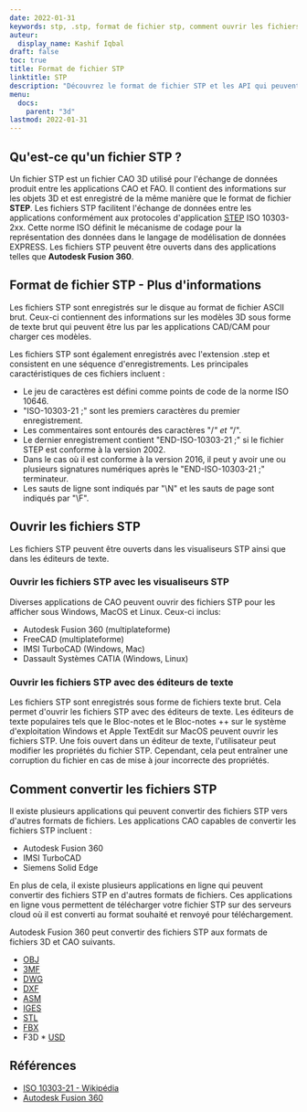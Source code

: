 ```yaml
---
date: 2022-01-31
keywords: stp, .stp, format de fichier stp, comment ouvrir les fichiers stp, extension .stp, extension stp
auteur:
  display_name: Kashif Iqbal
draft: false
toc: true
title: Format de fichier STP
linktitle: STP
description: "Découvrez le format de fichier STP et les API qui peuvent créer et ouvrir des fichiers STP."
menu:
  docs:
    parent: "3d"
lastmod: 2022-01-31
---
```


## Qu'est-ce qu'un fichier STP ?

Un fichier STP est un fichier CAO 3D utilisé pour l'échange de données produit entre les applications CAO et FAO. Il contient des informations sur les objets 3D et est enregistré de la même manière que le format de fichier **STEP**. Les fichiers STP facilitent l'échange de données entre les applications conformément aux protocoles d'application [STEP](/fr/3d/step/) ISO 10303-2xx. Cette norme ISO définit le mécanisme de codage pour la représentation des données dans le langage de modélisation de données EXPRESS. Les fichiers STP peuvent être ouverts dans des applications telles que **Autodesk Fusion 360**.

## Format de fichier STP - Plus d'informations

Les fichiers STP sont enregistrés sur le disque au format de fichier ASCII brut. Ceux-ci contiennent des informations sur les modèles 3D sous forme de texte brut qui peuvent être lus par les applications CAD/CAM pour charger ces modèles.

Les fichiers STP sont également enregistrés avec l'extension .step et consistent en une séquence d'enregistrements. Les principales caractéristiques de ces fichiers incluent :

* Le jeu de caractères est défini comme points de code de la norme ISO 10646.
* "ISO-10303-21 ;" sont les premiers caractères du premier enregistrement.
* Les commentaires sont entourés des caractères "/*" et "*/".
* Le dernier enregistrement contient "END-ISO-10303-21 ;" si le fichier STEP est conforme à la version 2002.
* Dans le cas où il est conforme à la version 2016, il peut y avoir une ou plusieurs signatures numériques après le "END-ISO-10303-21 ;" terminateur.
* Les sauts de ligne sont indiqués par "\N\" et les sauts de page sont indiqués par "\F\".

## Ouvrir les fichiers STP

Les fichiers STP peuvent être ouverts dans les visualiseurs STP ainsi que dans les éditeurs de texte.

### Ouvrir les fichiers STP avec les visualiseurs STP

Diverses applications de CAO peuvent ouvrir des fichiers STP pour les afficher sous Windows, MacOS et Linux. Ceux-ci inclus:

* Autodesk Fusion 360 (multiplateforme)
* FreeCAD (multiplateforme)
* IMSI TurboCAD (Windows, Mac)
* Dassault Systèmes CATIA (Windows, Linux)

### Ouvrir les fichiers STP avec des éditeurs de texte

Les fichiers STP sont enregistrés sous forme de fichiers texte brut. Cela permet d'ouvrir les fichiers STP avec des éditeurs de texte. Les éditeurs de texte populaires tels que le Bloc-notes et le Bloc-notes ++ sur le système d'exploitation Windows et Apple TextEdit sur MacOS peuvent ouvrir les fichiers STP. Une fois ouvert dans un éditeur de texte, l'utilisateur peut modifier les propriétés du fichier STP. Cependant, cela peut entraîner une corruption du fichier en cas de mise à jour incorrecte des propriétés.

## Comment convertir les fichiers STP

Il existe plusieurs applications qui peuvent convertir des fichiers STP vers d'autres formats de fichiers. Les applications CAO capables de convertir les fichiers STP incluent :

* Autodesk Fusion 360
* IMSI TurboCAD
* Siemens Solid Edge

En plus de cela, il existe plusieurs applications en ligne qui peuvent convertir des fichiers STP en d'autres formats de fichiers. Ces applications en ligne vous permettent de télécharger votre fichier STP sur des serveurs cloud où il est converti au format souhaité et renvoyé pour téléchargement.

Autodesk Fusion 360 peut convertir des fichiers STP aux formats de fichiers 3D et CAO suivants.

* [OBJ](/fr/3d/obj/)
* [3MF](/fr/3d/3mf/)
* [DWG](/fr/cad/dwg/)
* [DXF](/fr/cad/dxf/)
* [ASM](/fr/cad/asm/)
* [IGES](/fr/cad/iges/)
* [STL](/fr/cad/stl/)
* [FBX](/fr/3d/fbx/)
* F3D
* [USD](/fr/3d/usd/)

## Références

* [ISO 10303-21 - Wikipédia](https://en.wikipedia.org/wiki/ISO_10303-21)
* [Autodesk Fusion 360](https://www.autodesk.com/products/fusion-360/overview)


